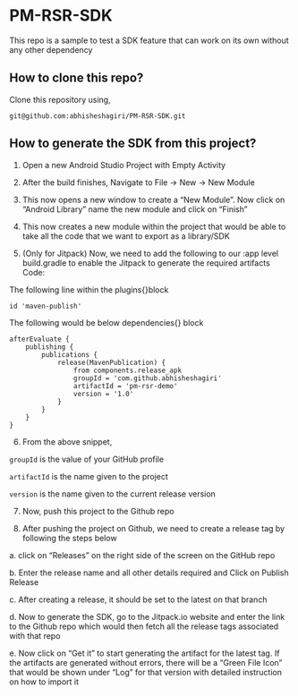 # PM-RSR-SDK
This repo is a sample to test a SDK feature that can work on its own without any other dependency

## How to clone this repo?
Clone this repository using,

```
git@github.com:abhisheshagiri/PM-RSR-SDK.git
```

## How to generate the SDK from this project?
1. Open a new Android Studio Project with Empty Activity

2. After the build finishes, Navigate to File → New → New Module

3. This now opens a new window to create a “New Module”. Now click on “Android Library” name the new module and click on “Finish” 

4. This now creates a new module within the project that would be able to take all the code that we want to export as a library/SDK

5. (Only for Jitpack) Now, we need to add the following to our :app level build.gradle to enable the Jitpack to generate the required artifacts
Code:

The following line within the plugins{}block

```
id 'maven-publish'
```

The following would be below dependencies{} block
```
afterEvaluate {
    publishing {
        publications {
            release(MavenPublication) {
                from components.release_apk
                groupId = 'com.github.abhisheshagiri'
                artifactId = 'pm-rsr-demo'
                version = '1.0'
            }
        }
    }
}
```
6. From the above snippet,

  ```groupId``` is the value of your GitHub profile

  ```artifactId``` is the name given to the project

  ```version``` is the name given to the current release version

7. Now, push this project to the Github repo

8. After pushing the project on Github, we need to create a release tag by following the steps below

  a. click on “Releases” on the right side of the screen on the GitHub repo

  b. Enter the release name and all other details required and Click on Publish Release

  c. After creating a release, it should be set to the latest on that branch

  d. Now to generate the SDK, go to the Jitpack.io website and enter the link to the Github repo which would then fetch all the release tags associated with that repo
 
  e. Now click on “Get it” to start generating the artifact for the latest tag. If the artifacts are generated without errors, there will be a “Green File Icon” that would be shown under “Log” for that version with detailed instruction on how to import it


